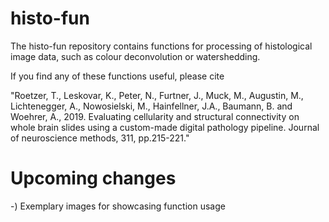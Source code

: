 # histo-fun
The histo-fun repository contains functions for processing of histological image data, such as colour deconvolution or watershedding. 

If you find any of these functions useful, please cite

"Roetzer, T., Leskovar, K., Peter, N., Furtner, J., Muck, M., Augustin, M., Lichtenegger, A., Nowosielski, M., Hainfellner, J.A., Baumann, B. and Woehrer, A., 2019. Evaluating cellularity and structural connectivity on whole brain slides using a custom-made digital pathology pipeline. Journal of neuroscience methods, 311, pp.215-221."


# Upcoming changes

-) Exemplary images for showcasing function usage
